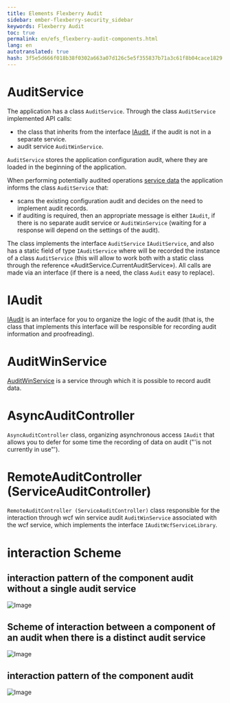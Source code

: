 ```yaml
--- 
title: Elements Flexberry Audit 
sidebar: ember-flexberry-security_sidebar 
keywords: Flexberry Audit 
toc: true 
permalink: en/efs_flexberry-audit-components.html 
lang: en 
autotranslated: true 
hash: 3f5e5d666f018b38f0302a663a07d126c5e5f355837b71a3c61f8b04cace1829 
--- 
```


# AuditService 
The application has a class `AuditService`. Through the class `AuditService` implemented API calls: 
* the class that inherits from the interface [IAudit](i-audit.html), if the audit is not in a separate service. 
* audit service `AuditWinService`. 

`AuditService` stores the application configuration audit, where they are loaded in the beginning of the application. 

When performing potentially audited operations [service data](fo_sql-data-service.html) the application informs the class `AuditService` that: 
* scans the existing configuration audit and decides on the need to implement audit records. 
* if auditing is required, then an appropriate message is either `IAudit`, if there is no separate audit service or `AuditWinService` (waiting for a response will depend on the settings of the audit). 

The class implements the interface `AuditService` `IAuditService`, and also has a static field of type `IAuditService` where will be recorded the instance of a class `AuditService` (this will allow to work both with a static class through the reference «AuditService.CurrentAuditService»). All calls are made via an interface (if there is a need, the class `Audit` easy to replace). 

# IAudit 

[IAudit](efs_i-audit.html) is an interface for you to organize the logic of the audit (that is, the class that implements this interface will be responsible for recording audit information and proofreading). 

# AuditWinService 

[AuditWinService](efs_audit-win-service.html) is a service through which it is possible to record audit data. 

# AsyncAuditController 

`AsyncAuditController` class, organizing asynchronous access `IAudit` that allows you to defer for some time the recording of data on audit ("'is not currently in use"'). 

# RemoteAuditController (ServiceAuditController) 

`RemoteAuditController (ServiceAuditController)` class responsible for the interaction through wcf win service audit `AuditWinService` associated with the wcf service, which implements the interface `IAuditWcfServiceLibrary`. 

# interaction Scheme 

## interaction pattern of the component audit without a single audit service 

![Image](/images/img/page/AuditWeb/AuditDiagramm1.PNG) 

## Scheme of interaction between a component of an audit when there is a distinct audit service 

![Image](/images/img/page/AuditWeb/AuditDiagramm2.PNG) 

## interaction pattern of the component audit 

![Image](/images/img/page/AuditWeb/AuditDiagramm3.PNG) 





